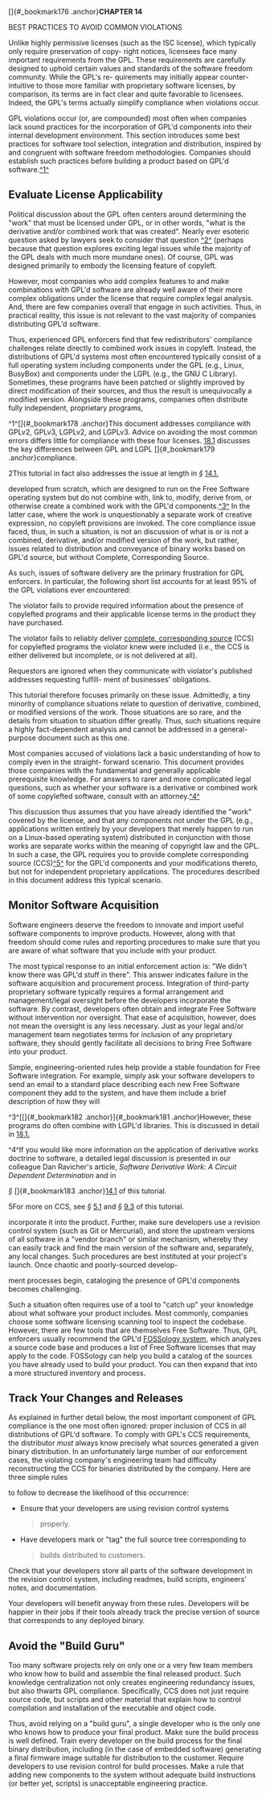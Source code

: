 
[]{#_bookmark176 .anchor}**CHAPTER 14**

BEST PRACTICES TO AVOID COMMON VIOLATIONS

Unlike highly permissive licenses (such as the ISC license), which
typically only require preservation of copy- right notices, licensees
face many important requirements from the GPL. These requirements are
carefully designed to uphold certain values and standards of the
software freedom community. While the GPL's re- quirements may
initially appear counter-intuitive to those more familiar with
proprietary software licenses, by comparison, its terms are in fact
clear and quite favorable to licensees. Indeed, the GPL's terms
actually simplify compliance when violations occur.

GPL violations occur (or, are compounded) most often when companies
lack sound practices for the incorporation of GPL'd components into
their internal development environment. This section introduces some
best practices for software tool selection, integration and
distribution, inspired by and congruent with software freedom
methodologies. Companies should establish such practices before
building a product based on GPL'd software.[^1^](#_bookmark178)

## Evaluate License Applicability

Political discussion about the GPL often centers around determining
the "work" that must be licensed under GPL, or in other words, "what
is the derivative and/or combined work that was created". Nearly ever
esoteric question asked by lawyers seek to consider that question
[^2^](#_bookmark179) (perhaps because that question explores exciting
legal issues while the majority of the GPL deals with much more
mundane ones). Of course, GPL was designed primarily to embody the
licensing feature of copyleft.

However, most companies who add complex features to and make
combinations with GPL'd software are already well aware of their more
complex obligations under the license that require complex legal
analysis. And, there are few companies overall that engage in such
activities. Thus, in practical reality, this issue is not relevant to
the vast majority of companies distributing GPL'd software.

Thus, experienced GPL enforcers find that few redistributors'
compliance challenges relate directly to combined work issues in
copyleft. Instead, the distributions of GPL'd systems most often
encountered typically consist of a full operating system including
components under the GPL (e.g., Linux, BusyBox) and components under
the LGPL (e.g., the GNU C Library). Sometimes, these programs have
been patched or slightly improved by direct modification of their
sources, and thus the result is unequivocally a modified version.
Alongside these programs, companies often distribute fully
independent, proprietary programs,

^1^[]{#_bookmark178 .anchor}This document addresses compliance with
GPLv2, GPLv3, LGPLv2, and LGPLv3. Advice on avoiding the most common
errors differs little for compliance with these four licenses.
[18.1](#lgpl-compliance) discusses the key differences between GPL and
LGPL []{#_bookmark179 .anchor}compliance.

2This tutorial in fact also addresses the issue at length in *§*
[14.1.](#evaluate-license-applicability)

developed from scratch, which are designed to run on the Free Software
operating system but do not combine with, link to, modify, derive
from, or otherwise create a combined work with the GPL'd
components.[^3^](#_bookmark181) In the latter case, where the work is
unquestionably a separate work of creative expression, no copyleft
provisions are invoked. The core compliance issue faced, thus, in such
a situation, is not an discussion of what is or is not a combined,
derivative, and/or modified version of the work, but rather, issues
related to distribution and conveyance of binary works based on GPL'd
source, but without Complete, Corresponding Source.

As such, issues of software delivery are the primary frustration for
GPL enforcers. In particular, the following short list accounts for at
least 95% of the GPL violations ever encountered:

The violator fails to provide required information about the presence
of copylefted programs and their applicable license terms in the
product they have purchased.

The violator fails to reliably deliver [complete, corresponding
source](#ccs-definition) (CCS) for copylefted programs the violator
knew were included (i.e., the CCS is either delivered but incomplete,
or is not delivered at all).

Requestors are ignored when they communicate with violator's published
addresses requesting fulfill- ment of businesses' obligations.

This tutorial therefore focuses primarily on these issue. Admittedly,
a tiny minority of compliance situations relate to question of
derivative, combined, or modified versions of the work. Those
situations are so rare, and the details from situation to situation
differ greatly. Thus, such situations require a highly fact-dependent
analysis and cannot be addressed in a general-purpose document such as
this one.

Most companies accused of violations lack a basic understanding of how
to comply even in the straight- forward scenario. This document
provides those companies with the fundamental and generally applicable
prerequisite knowledge. For answers to rarer and more complicated
legal questions, such as whether your software is a derivative or
combined work of some copylefted software, consult with an
attorney.[^4^](#_bookmark182)

This discussion thus assumes that you have already identified the
"work" covered by the license, and that any components not under the
GPL (e.g., applications written entirely by your developers that
merely happen to run on a Linux-based operating system) distributed in
conjunction with those works are separate works within the meaning of
copyright law and the GPL. In such a case, the GPL requires you to
provide complete corresponding source (CCS)[^5^](#_bookmark183) for
the GPL'd components and your modifications thereto, but not for
independent proprietary applications. The procedures described in this
document address this typical scenario.

## Monitor Software Acquisition

Software engineers deserve the freedom to innovate and import useful
software components to improve products. However, along with that
freedom should come rules and reporting procedures to make sure that
you are aware of what software that you include with your product.

The most typical response to an initial enforcement action is: "We
didn't know there was GPL'd stuff in there". This answer indicates
failure in the software acquisition and procurement process.
Integration of third-party proprietary software typically requires a
formal arrangement and management/legal oversight before the
developers incorporate the software. By contrast, developers often
obtain and integrate Free Software without intervention nor oversight.
That ease of acquisition, however, does not mean the oversight is any
less necessary. Just as your legal and/or management team negotiates
terms for inclusion of any proprietary software, they should gently
facilitate all decisions to bring Free Software into your product.

Simple, engineering-oriented rules help provide a stable foundation
for Free Software integration. For example, simply ask your software
developers to send an email to a standard place describing each new
Free Software component they add to the system, and have them include
a brief description of how they will

^3^[[]{#_bookmark182 .anchor}]{#_bookmark181 .anchor}However, these
programs do often combine with LGPL'd libraries. This is discussed in
detail in [18.1.](#lgpl-compliance)

^4^If you would like more information on the application of derivative
works doctrine to software, a detailed legal discussion is presented
in our colleague Dan Ravicher's article, *Software Derivative Work: A
Circuit Dependent Determination* and in

*§* []{#_bookmark183 .anchor}[14.1](#evaluate-license-applicability)
of this tutorial.

5For more on CCS, see *§* [5.1](#gplv2-2-share-and-share-alike) and
*§* [9.3](#gplv3-1-understanding-ccs) of this tutorial.

incorporate it into the product. Further, make sure developers use a
revision control system (such as Git or Mercurial), and store the
upstream versions of all software in a "vendor branch" or similar
mechanism, whereby they can easily track and find the main version of
the software and, separately, any local changes. Such procedures are
best instituted at your project's launch. Once chaotic and
poorly-sourced develop-

ment processes begin, cataloging the presence of GPL'd components
becomes challenging.

Such a situation often requires use of a tool to "catch up" your
knowledge about what software your product includes. Most commonly,
companies choose some software licensing scanning tool to inspect the
codebase. However, there are few tools that are themselves Free
Software. Thus, GPL enforcers usually recommend the GPL'd [FOSSology
system,](http://fossology.org/) which analyzes a source code base and
produces a list of Free Software licenses that may apply to the code.
FOSSology can help you build a catalog of the sources you have already
used to build your product. You can then expand that into a more
structured inventory and process.

## Track Your Changes and Releases

As explained in further detail below, the most important component of
GPL compliance is the one most often ignored: proper inclusion of CCS
in all distributions of GPL'd software. To comply with GPL's CCS
requirements, the distributor *must* always know precisely what
sources generated a given binary distribution. In an unfortunately
large number of our enforcement cases, the violating company's
engineering team had difficulty reconstructing the CCS for binaries
distributed by the company. Here are three simple rules

to follow to decrease the likelihood of this occurrence:

-   Ensure that your developers are using revision control systems
    > properly.

-   Have developers mark or "tag" the full source tree corresponding to
    > builds distributed to customers.

Check that your developers store all parts of the software development
in the revision control system, including readmes, build scripts,
engineers' notes, and documentation.

Your developers will benefit anyway from these rules. Developers will
be happier in their jobs if their tools already track the precise
version of source that corresponds to any deployed binary.

## Avoid the "Build Guru"

Too many software projects rely on only one or a very few team members
who know how to build and assemble the final released product. Such
knowledge centralization not only creates engineering redundancy
issues, but also thwarts GPL compliance. Specifically, CCS does not
just require source code, but scripts and other material that explain
how to control compilation and installation of the executable and
object code.

Thus, avoid relying on a "build guru", a single developer who is the
only one who knows how to produce your final product. Make sure the
build process is well defined. Train every developer on the build
process for the final binary distribution, including (in the case of
embedded software) generating a final firmware image suitable for
distribution to the customer. Require developers to use revision
control for build processes. Make a rule that adding new components to
the system without adequate build instructions (or better yet,
scripts) is unacceptable engineering practice.

